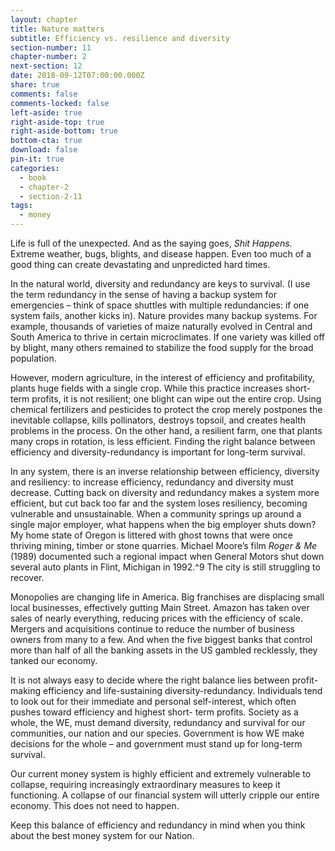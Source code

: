 ```yaml
---
layout: chapter
title: Nature matters
subtitle: Efficiency vs. resilience and diversity
section-number: 11
chapter-number: 2
next-section: 12
date: 2018-09-12T07:00:00.000Z
share: true
comments: false
comments-locked: false
left-aside: true
right-aside-top: true
right-aside-bottom: true
bottom-cta: true
download: false
pin-it: true
categories:
  - book
  - chapter-2
  - section-2-11
tags:
  - money
---
```

Life is full of the unexpected. And as the saying goes, _Shit Happens._
Extreme weather, bugs, blights, and disease happen. Even too much
of a good thing can create devastating and unpredicted hard times.

In the natural world, diversity and redundancy are keys to survival.
(I use the term redundancy in the sense of having a backup
system for emergencies – think of space shuttles with multiple
redundancies: if one system fails, another kicks in). Nature provides
many backup systems. For example, thousands of varieties of maize
naturally evolved in Central and South America to thrive in certain
microclimates. If one variety was killed off by blight, many others
remained to stabilize the food supply for the broad population.

However, modern agriculture, in the interest of efficiency and
profitability, plants huge fields with a single crop. While this practice
increases short-term profits, it is not resilient; one blight can wipe out
the entire crop. Using chemical fertilizers and pesticides to protect
the crop merely postpones the inevitable collapse, kills pollinators,
destroys topsoil, and creates health problems in the process. On the
other hand, a resilient farm, one that plants many crops in rotation,
is less efficient. Finding the right balance between efficiency and
diversity-redundancy is important for long-term survival.

In any system, there is an inverse relationship between efficiency,
diversity and resiliency: to increase efficiency, redundancy and
diversity must decrease. Cutting back on diversity and redundancy
makes a system more efficient, but cut back too far and the system
loses resiliency, becoming vulnerable and unsustainable. When
a community springs up around a single major employer, what
happens when the big employer shuts down? My home state of
Oregon is littered with ghost towns that were once thriving mining,
timber or stone quarries. Michael Moore’s film _Roger & Me_ (1989)
documented such a regional impact when General Motors shut down several auto plants in Flint, Michigan in 1992.^9 The city is still struggling to recover.

Monopolies are changing life in America. Big franchises are displacing
small local businesses, effectively gutting Main Street. Amazon
has taken over sales of nearly everything, reducing prices with the
efficiency of scale. Mergers and acquisitions continue to reduce the
number of business owners from many to a few. And when the five
biggest banks that control more than half of all the banking assets in
the US gambled recklessly, they tanked our economy.

It is not always easy to decide where the right balance lies between
profit-making efficiency and life-sustaining diversity-redundancy.
Individuals tend to look out for their immediate and personal
self-interest, which often pushes toward efficiency and highest short-
term profits. Society as a whole, the WE, must demand diversity,
redundancy and survival for our communities, our nation and our
species. Government is how WE make decisions for the whole – and
government must stand up for long-term survival.

Our current money system is highly efficient and extremely
vulnerable to collapse, requiring increasingly extraordinary measures
to keep it functioning. A collapse of our financial system will utterly
cripple our entire economy. This does not need to happen.

Keep this balance of efficiency and redundancy in mind when you
think about the best money system for our Nation.
